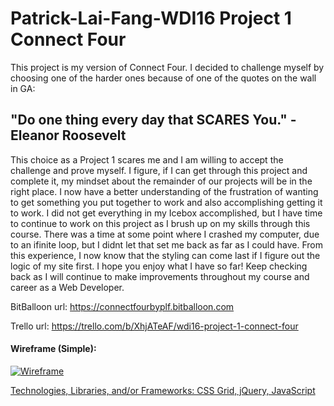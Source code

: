 <h1> Patrick-Lai-Fang-WDI16 Project 1 Connect Four</h1>

<p>This project is my version of Connect Four. I decided to challenge myself by choosing one of the harder ones because of one of the quotes on the wall in GA:

<h2>"Do one thing every day that SCARES You." - Eleanor Roosevelt</h2>

This choice as a Project 1 scares me and I am willing to accept the challenge and prove myself. I figure, if I can get through this project and complete it, my mindset about the remainder of our projects will be in the right place. I now have a better understanding of the frustration of wanting to get something you put together to work and also accomplishing getting it to work. I did not get everything in my Icebox accomplished, but I have time to continue to work on this project as I brush up on my skills through this course. There was a time at some point where I crashed my computer, due to an ifinite loop, but I didnt let that set me back as far as I could have. From this experience, I now know that the styling can come last if I figure out the logic of my site first. I hope you enjoy what I have so far! Keep checking back as I will continue to make improvements throughout my course and career as a Web Developer.</p>


BitBalloon url: https://connectfourbyplf.bitballoon.com

Trello url: https://trello.com/b/XhjATeAF/wdi16-project-1-connect-four

<p> 
  <h4>Wireframe (Simple):</h4>
  <a href="https://imgur.com/q8n4ekU", target="_blank">
  <img src="https://imgur.com/q8n4ekU", alt="Wireframe">
</p>

Technologies, Libraries, and/or Frameworks: CSS Grid, jQuery, JavaScript
